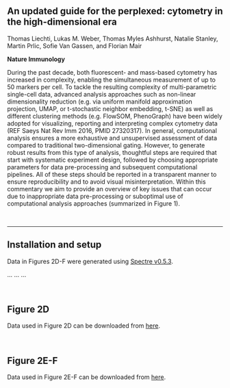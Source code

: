 ## An updated guide for the perplexed: cytometry in the high-dimensional era 

Thomas Liechti, Lukas M. Weber, Thomas Myles Ashhurst, Natalie Stanley, Martin Prlic, Sofie Van Gassen, and Florian Mair

**Nature Immunology**

During the past decade, both fluorescent- and mass-based cytometry has increased in complexity, enabling the simultaneous measurement of up to 50 markers per cell. To tackle the resulting complexity of multi-parametric single-cell data, advanced analysis approaches such as non-linear dimensionality reduction (e.g. via uniform manifold approximation projection, UMAP, or t-stochastic neighbor embedding, t-SNE) as well as different clustering methods (e.g. FlowSOM, PhenoGraph) have been widely adopted for visualizing, reporting and interpreting complex cytometry data (REF Saeys Nat Rev Imm 2016, PMID 27320317). In general, computational analysis ensures a more exhaustive and unsupervised assessment of data compared to traditional two-dimensional gating. However, to generate robust results from this type of analysis, thoughtful steps are required that start with systematic experiment design, followed by choosing appropriate parameters for data pre-processing and subsequent computational pipelines. All of these steps should be reported in a transparent manner to ensure reproducibility and to avoid visual misinterpretation. Within this commentary we aim to provide an overview of key issues that can occur due to inappropriate data pre-processing or suboptimal use of computational analysis approaches (summarized in Figure 1). 

<br/>

---

## Installation and setup

Data in Figures 2D-F were generated using [Spectre v0.5.3](). 

...
...
...

<br/>

## Figure 2D

Data used in Figure 2D can be downloaded from [here]().

<br/>

## Figure 2E-F

Data used in Figure 2E-F can be downloaded from [here]().

